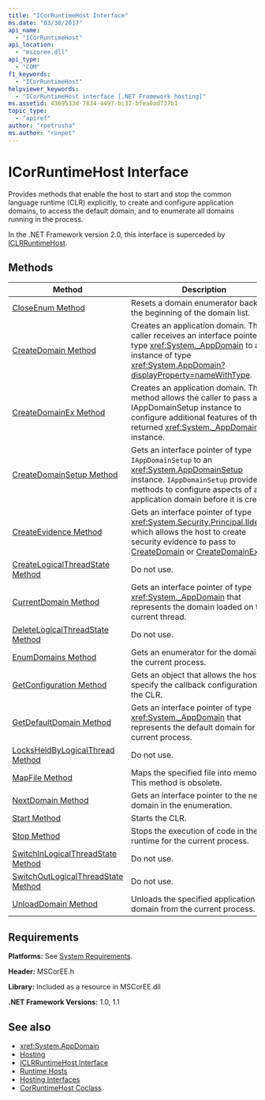 ```yaml
---
title: "ICorRuntimeHost Interface"
ms.date: "03/30/2017"
api_name: 
  - "ICorRuntimeHost"
api_location: 
  - "mscoree.dll"
api_type: 
  - "COM"
f1_keywords: 
  - "ICorRuntimeHost"
helpviewer_keywords: 
  - "ICorRuntimeHost interface [.NET Framework hosting]"
ms.assetid: 4369533d-7834-4497-bc37-bfea0ad737b1
topic_type: 
  - "apiref"
author: "rpetrusha"
ms.author: "ronpet"
---
```

# ICorRuntimeHost Interface
Provides methods that enable the host to start and stop the common language runtime (CLR) explicitly, to create and configure application domains, to access the default domain, and to enumerate all domains running in the process.  
  
 In the .NET Framework version 2.0, this interface is superceded by [ICLRRuntimeHost](../../../../docs/framework/unmanaged-api/hosting/iclrruntimehost-interface.md).  
  
## Methods  
  
|Method|Description|  
|------------|-----------------|  
|[CloseEnum Method](../../../../docs/framework/unmanaged-api/hosting/icorruntimehost-closeenum-method.md)|Resets a domain enumerator back to the beginning of the domain list.|  
|[CreateDomain Method](../../../../docs/framework/unmanaged-api/hosting/icorruntimehost-createdomain-method.md)|Creates an application domain. The caller receives an interface pointer of type <xref:System._AppDomain> to an instance of type <xref:System.AppDomain?displayProperty=nameWithType>.|  
|[CreateDomainEx Method](../../../../docs/framework/unmanaged-api/hosting/icorruntimehost-createdomainex-method.md)|Creates an application domain. This method allows the caller to pass an IAppDomainSetup instance to configure additional features of the returned <xref:System._AppDomain> instance.|  
|[CreateDomainSetup Method](../../../../docs/framework/unmanaged-api/hosting/icorruntimehost-createdomainsetup-method.md)|Gets an interface pointer of type `IAppDomainSetup` to an <xref:System.AppDomainSetup> instance. `IAppDomainSetup` provides methods to configure aspects of an application domain before it is created.|  
|[CreateEvidence Method](../../../../docs/framework/unmanaged-api/hosting/icorruntimehost-createevidence-method.md)|Gets an interface pointer of type <xref:System.Security.Principal.IIdentity>, which allows the host to create security evidence to pass to [CreateDomain](../../../../docs/framework/unmanaged-api/hosting/icorruntimehost-createdomain-method.md) or [CreateDomainEx](../../../../docs/framework/unmanaged-api/hosting/icorruntimehost-createdomainex-method.md).|  
|[CreateLogicalThreadState Method](../../../../docs/framework/unmanaged-api/hosting/icorruntimehost-createlogicalthreadstate-method.md)|Do not use.|  
|[CurrentDomain Method](../../../../docs/framework/unmanaged-api/hosting/icorruntimehost-currentdomain-method.md)|Gets an interface pointer of type <xref:System._AppDomain> that represents the domain loaded on the current thread.|  
|[DeleteLogicalThreadState Method](../../../../docs/framework/unmanaged-api/hosting/icorruntimehost-deletelogicalthreadstate-method.md)|Do not use.|  
|[EnumDomains Method](../../../../docs/framework/unmanaged-api/hosting/icorruntimehost-enumdomains-method.md)|Gets an enumerator for the domains in the current process.|  
|[GetConfiguration Method](../../../../docs/framework/unmanaged-api/hosting/icorruntimehost-getconfiguration-method.md)|Gets an object that allows the host to specify the callback configuration of the CLR.|  
|[GetDefaultDomain Method](../../../../docs/framework/unmanaged-api/hosting/icorruntimehost-getdefaultdomain-method.md)|Gets an interface pointer of type <xref:System._AppDomain> that represents the default domain for the current process.|  
|[LocksHeldByLogicalThread Method](../../../../docs/framework/unmanaged-api/hosting/icorruntimehost-locksheldbylogicalthread-method.md)|Do not use.|  
|[MapFile Method](../../../../docs/framework/unmanaged-api/hosting/icorruntimehost-mapfile-method.md)|Maps the specified file into memory. This method is obsolete.|  
|[NextDomain Method](../../../../docs/framework/unmanaged-api/hosting/icorruntimehost-nextdomain-method.md)|Gets an interface pointer to the next domain in the enumeration.|  
|[Start Method](../../../../docs/framework/unmanaged-api/hosting/icorruntimehost-start-method.md)|Starts the CLR.|  
|[Stop Method](../../../../docs/framework/unmanaged-api/hosting/icorruntimehost-stop-method.md)|Stops the execution of code in the runtime for the current process.|  
|[SwitchInLogicalThreadState Method](../../../../docs/framework/unmanaged-api/hosting/icorruntimehost-switchinlogicalthreadstate-method.md)|Do not use.|  
|[SwitchOutLogicalThreadState Method](../../../../docs/framework/unmanaged-api/hosting/icorruntimehost-switchoutlogicalthreadstate-method.md)|Do not use.|  
|[UnloadDomain Method](../../../../docs/framework/unmanaged-api/hosting/icorruntimehost-unloaddomain-method.md)|Unloads the specified application domain from the current process.|  
  
## Requirements  
 **Platforms:** See [System Requirements](../../../../docs/framework/get-started/system-requirements.md).  
  
 **Header:** MSCorEE.h  
  
 **Library:** Included as a resource in MSCorEE.dll  
  
 **.NET Framework Versions:** 1.0, 1.1  
  
## See also
- <xref:System.AppDomain>
- [Hosting](../../../../docs/framework/unmanaged-api/hosting/index.md)
- [ICLRRuntimeHost Interface](../../../../docs/framework/unmanaged-api/hosting/iclrruntimehost-interface.md)
- [Runtime Hosts](https://docs.microsoft.com/previous-versions/dotnet/netframework-4.0/a51xd4ze(v=vs.100))
- [Hosting Interfaces](../../../../docs/framework/unmanaged-api/hosting/hosting-interfaces.md)
- [CorRuntimeHost Coclass](../../../../docs/framework/unmanaged-api/hosting/corruntimehost-coclass.md)
